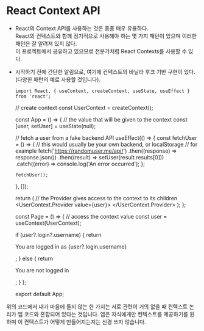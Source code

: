 # React Context API

-   React의 Context API를 사용하는 것은 종종 매우 유용하다.  
    React의 컨텍스트와 함께 정기적으로 사용해야 하는 몇 가지 패턴이 있으며 이러한 패턴은 잘 알려져 있지 않다.  
    이 프로젝트에서 공유하고 있으므로 전문가처럼 React Contexts를 사용할 수 있다.

-   시작하기 전에 간단한 알림으로, 여기에 컨텍스트의 바닐라 후크 기반 구현이 있다.  
    (다양한 패턴의 예로 사용할 것입니다).

        import React, { useContext, createContext, useState, useEffect } from 'react';

    // create context
    const UserContext = createContext();

    const App = () => {
    // the value that will be given to the context
    const [user, setUser] = useState(null);

    // fetch a user from a fake backend API
    useEffect(() => {
    const fetchUser = () => {
    // this would usually be your own backend, or localStorage
    // for example
    fetch('https://randomuser.me/api/')
    .then((response) => response.json())
    .then((result) => setUser(result.results[0]))
    .catch((error) => console.log('An error occurred');
    };

        fetchUser();

    }, []);

    return (
    // the Provider gives access to the context to its children
    <UserContext.Provider value={user}>
    <Page />
    </UserContext.Provider>
    );
    };

    const Page = () => {
    // access the context value
    const user = useContext(UserContext);

    if (user?.login?.username) {
    return <p>You are logged in as {user?.login.username}</p>;
    } else {
    return <p>You are not logged in</p>;
    }
    };

    export default App;

위의 코드에서 내가 마음에 들지 않는 한 가지는 서로 관련이 거의 없을 때 컨텍스트 논리가 앱 코드와 혼합되어 있다는 것입니다. 앱은 자식에게만 컨텍스트를 제공하기를 원하며 이 컨텍스트가 어떻게 만들어지는지는 신경 쓰지 않습니다.
